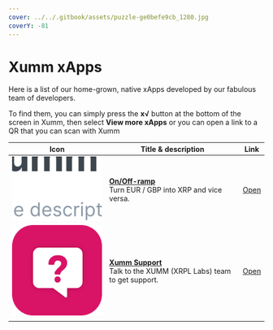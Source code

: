 ```yaml
---
cover: ../../.gitbook/assets/puzzle-ge0befe9cb_1280.jpg
coverY: -81
---
```


# Xumm xApps

Here is a list of our home-grown, native xApps developed by our fabulous team of developers.

To find them, you can simply press the **x√** button at the bottom of the screen in Xumm, then select **View more xApps** or you can open a link to a QR that you can scan with Xumm

| Icon                                                                    | Title & description                                                                                                                                                                              | Link                                                |
| ----------------------------------------------------------------------- | ------------------------------------------------------------------------------------------------------------------------------------------------------------------------------------------------ | --------------------------------------------------- |
| <img src="../../.gitbook/assets/image.png" alt="" data-size="original"> | <p><strong></strong><a href="../../xumm-pro-beta/features-of-pro/on-off-ramp/"><strong>On/Off-ramp</strong></a><strong></strong><br><strong></strong>Turn EUR / GBP into XRP and vice versa.</p> | [Open](https://xumm.app/detect/xapp:xumm.onofframp) |
| ![](<../../.gitbook/assets/image (2).png>)                              | <p><strong></strong><a href="xumm-support.md"><strong>Xumm Support</strong></a><strong></strong><br><strong></strong>Talk to the XUMM (XRPL Labs) team to get support.</p>                       | [Open](https://xumm.app/detect/xapp:xumm.support)   |
|                                                                         |                                                                                                                                                                                                  |                                                     |
